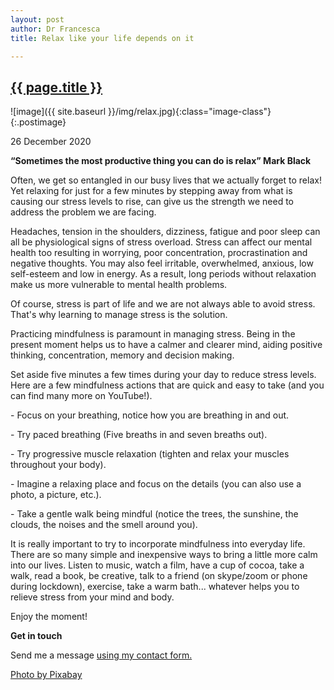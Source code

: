 ```yaml
---
layout: post
author: Dr Francesca
title: Relax like your life depends on it

---
```

 
 <h2 class="postheader"><a href="{{ site.baseurl }}{{ page.url }}">{{ page.title }}</a></h2>


![image]({{ site.baseurl }}/img/relax.jpg){:class="image-class"}{:.postimage}

<p class="blogdate">26 December 2020</p>


<p class="blogcopy"><strong>“Sometimes the most productive thing you can do is relax” Mark Black</strong></p>

<p class="blogcopy">Often, we get so entangled in our busy lives  that we actually forget to relax! Yet relaxing for just for a few minutes by stepping away from what is causing our stress levels to rise, can give us the strength we need to address the problem we are facing.</p>

<p class="blogcopy">Headaches, tension in the shoulders, dizziness, fatigue and poor sleep can all be physiological signs of stress overload. Stress can affect our mental health too resulting in worrying, poor concentration, procrastination and negative thoughts. You may also feel irritable, overwhelmed, anxious, low self-esteem and low in energy. As a result, long periods without relaxation make us more vulnerable to mental health problems.</p>

<p class="blogcopy">Of course, stress is part of life and we are not always able to avoid stress. That's why learning to manage stress is the solution.</p>

<p class="blogcopy">Practicing mindfulness is paramount in managing stress. Being in the present moment helps us to have a calmer and clearer mind, aiding positive thinking, concentration, memory and decision making.</p>

<p class="blogcopy">Set aside five minutes a few times during your day to reduce stress levels. Here are a few mindfulness actions that are quick and easy to take (and you can find many more on YouTube!).</p>

<p class="blogcopy">- Focus on your breathing, notice how you are breathing in and out.</p>

<p class="blogcopy">- Try paced breathing (Five breaths in and seven breaths out).</p>

<p class="blogcopy">- Try progressive muscle relaxation (tighten and relax your muscles throughout your body).</p>

<p class="blogcopy">- Imagine a relaxing place and focus on the details (you can also use a photo, a picture, etc.).</p>

<p class="blogcopy">- Take a gentle walk being mindful (notice the trees, the sunshine, the clouds, the noises and the smell around you).</p>


<p class="blogcopy">It is really important to try to incorporate mindfulness into everyday life. There are so many simple and inexpensive ways to bring a little more calm into our lives. Listen to music, watch a film, have a cup of cocoa,  take a walk, read a book, be creative, talk to a friend (on skype/zoom or phone during lockdown), exercise, take a warm bath... whatever helps you to relieve stress from your mind and body.</p>

<p class="blogcopy">Enjoy the moment!</p>

<p class="blogcopy"><strong>Get in touch</strong>
<p class="blogcopy">Send me a message <a href="https://drfrancesca.co.uk/contact">using my contact form.</a></p>


<p class="blogcopy"><a href="https://www.pexels.com/photo/apartment-contemporary-couch-doors-269155/">Photo by Pixabay</a></p>



<br>
<div class="sharethis-inline-share-buttons"></div>
<br>
